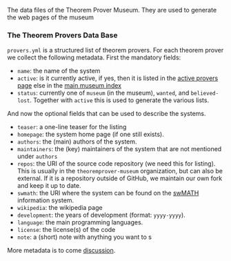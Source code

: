 The data files of the Theorem Prover Museum. They are used to generate the web pages of the museum

### The Theorem Provers Data Base
`provers.yml` is a structured list of theorem provers. For each theorem prover we collect
the following metadata.  First the mandatory fields:

* `name`: the name of the system
* `active`: is it currently active, if yes, then it is listed in the [active provers page](/active/) else in the [main museum index](/)
* `status`: currently one of `museum` (in the museum), `wanted`, and `believed-lost`. Together with  `active` this is used to generate the various lists.

And now the optional fields that can be used to describe the systems.

* `teaser`: a one-line teaser for the listing 
* `homepage`: the system home page (if one still exists).
* `authors`:  the (main) authors of the system.
* `maintainers`: the (key) maintainers of the system that are not mentioned under `authors`
* `repos`: the URI of the source code repository (we need this for listing). This is usually in the `theoremprover-museum` organization, but can also be external. If it is a repository outside of GitHub, we maintain our own fork and keep it up to date.  
* `swmath`: the URI where the system can be found on the [swMATH](http://swmath.org) information  system.
* `wikipedia`: the wikipedia page
* `development`: the years of development (format: `yyyy-yyyy`). 
* `language`: the main programming languages. 
* `license`: the license(s) of the code 
* `note`: a (short) note with anything you want to s

More metadata is to come [discussion](https://github.com/theoremprover-museum/theoremprover-museum.github.io/issues/11).
